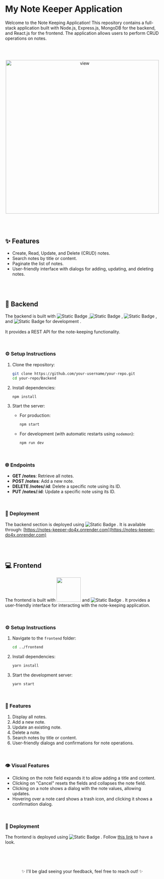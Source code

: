 # My Note Keeper Application
Welcome to the Note Keeping Application! This repository contains a full-stack application built with Node.js, Express.js, MongoDB for the backend, and React.js for the frontend. The application allows users to perform CRUD operations on notes.

<br /> <br />

<div align="center">
  <img src="https://github.com/HayaAbuRaed/my-note-keeper/assets/123592435/c9a48c66-71da-4cf3-82d7-b8268d7a3fb2" alt="view" width=500/>
</div>

<br /> <br />


<!-- ## 📚 Table of Contents

- [Features](#-features)
- [Backend](#-backend)
  - [Setup Instructions](#setup-instructions)
  - [Endpoints](#endpoints)
- [Frontend](#-frontend)
  - [Setup Instructions](#setup-instructions-1)
  - [Features](#features-1)
- [Development](#-development)
--> 

## ✨ Features

- Create, Read, Update, and Delete (CRUD) notes.
- Search notes by title or content.
- Paginate the list of notes.
- User-friendly interface with dialogs for adding, updating, and deleting notes.

<br />  <br />

## 🔧 Backend

The backend is built with ![Static Badge](https://img.shields.io/badge/Node.js-blue?style=flat-square&logo=Node.js&logoColor=%23417e38&labelColor=%23f1f1f1&color=%23417e38)
,![Static Badge](https://img.shields.io/badge/Express.js-blue?style=flat-square&logo=Express&logoColor=%23838383&labelColor=%23f1f1f1&color=%23838383)
, ![Static Badge](https://img.shields.io/badge/MongoDB-blue?style=flat-square&logo=MongoDB&labelColor=%23f1f1f1&color=%2307ac4f) , and ![Static Badge](https://img.shields.io/badge/nodemon-green?style=flat-square&logo=nodemon&labelColor=%23f1f1f1&color=%2376d04b)
 for development
. <br />  <br />
It provides a REST API for the note-keeping functionality.

<br />

### ⚙️ Setup Instructions

1. Clone the repository:
    ```bash
    git clone https://github.com/your-username/your-repo.git
    cd your-repo/Backend
    ```

2. Install dependencies:
    ```bash
    npm install
    ```

3. Start the server:
   - For production:
      ```bash
      npm start
      ```
    - For development (with automatic restarts using `nodemon`):
      ```bash
      npm run dev
      ```
<br />

### 🌐 Endpoints

- **GET /notes**: Retrieve all notes.
- **POST /notes**: Add a new note.
- **DELETE /notes/:id**: Delete a specific note using its ID.
- **PUT /notes/:id**: Update a specific note using its ID.
<!-- - **GET /notes/search?query=YOUR_QUERY**: Search notes by their title or content. -->
<!-- - **GET /notes?page=1&limit=10**: Paginate notes retrieval. -->

<br />

### 🚀 Deployment

The backend section is deployed using ![Static Badge](https://img.shields.io/badge/Render-green?style=flat-square&logo=render&logoColor=%23000&labelColor=%23f1f1f1&color=%23000)
. It is available through: [https://notes-keeper-do4x.onrender.com](https://notes-keeper-do4x.onrender.com) 

<br />  <br />

## 💻 Frontend

The frontend is built with <img src="https://img.shields.io/badge/React-blue?style=flat-square&logo=react&labelColor=%23f2f2f2&color=%2361DAFB" width="79" /> and ![Static Badge](https://img.shields.io/badge/css%20modules-green?style=flat-square&logo=css%20modules&logoColor=%23000&labelColor=%23f1f1f1&color=%23000)
. It provides a user-friendly interface for interacting with the note-keeping application.

<br />

### ⚙️ Setup Instructions

1. Navigate to the `frontend` folder:
    ```bash
    cd ../frontend
    ```

2. Install dependencies:
    ```bash
    yarn install
    ```

3. Start the development server:
    ```bash
    yarn start
    ```
    
<br />

### 🌟 Features

1. Display all notes.
2. Add a new note.
3. Update an existing note.
4. Delete a note.
5. Search notes by title or content.
7. User-friendly dialogs and confirmations for note operations.

<br />

### 👁️ Visual Features

- Clicking on the note field expands it to allow adding a title and content.
- Clicking on "Cancel" resets the fields and collapses the note field.
- Clicking on a note shows a dialog with the note values, allowing updates.
- Hovering over a note card shows a trash icon, and clicking it shows a confirmation dialog.

<br />

### 🚀 Deployment

The frontend is deployed using ![Static Badge](https://img.shields.io/badge/Netlify-any?style=flat-square&logo=Netlify&labelColor=%23f1f1f1&color=%2314c1be)
. Follow [this link](https://my-note-keeperr.netlify.app) to have a look.

<br /> <br />

##
<p align="center">
	✨ I'll be glad seeing your feedback, feel free to reach out! ✨
</p>
